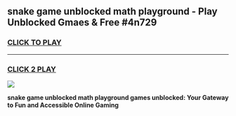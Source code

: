 
## snake game unblocked math playground - Play Unblocked Gmaes & Free #4n729
<h3>
<a href="https://news.freeplayer.one?title=snake_game_unblocked_math_playground&ref=03M">CLICK TO PLAY</a></h3>
<hr>

<h3>
<a href="https://news.freeplayer.one?title=snake_game_unblocked_math_playground&ref=03M">CLICK 2 PLAY</a>
  
</h3>

<a href="https://news.freeplayer.one?title=snake_game_unblocked_math_playground&ref=03M"><img src="https://clearcache.store/games.png"></a>


**snake game unblocked math playground games unblocked: Your Gateway to Fun and Accessible Online Gaming**
